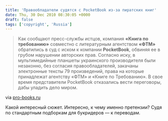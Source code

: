 ```yaml
---
title: 'Правообладатели судятся с PocketBook из-за пиратских книг'
date: Thu, 30 Dec 2010 08:30:05 +0000
draft: false
tags: ['copyright', 'Russia']
---
```


> Как сообщают пресс-службы истцов, компания **«Книга по требованию»** совместно с литературным агентством **«ФТМ»** обратились в суд с иском к компании **PocketBook**, обвиняя ее в грубом нарушении авторских прав. Согласно иску, в мультимедийные планшеты украинского производителя были незаконно, без согласия правообладателей, закачаны электронные тексты 79 произведений, права на которые принадлежат агентству «ФТМ» и «Книге по Требованию». В свое время представители PocketBook отказались вести переговоры, дабы уладить дело миром.

via [pro-books.ru](http://pro-books.ru/sitearticles/6155)

Какой интересный сюжет. Интересно, к чему именно претензии? Судя по стандартным подборкам для букридеров — к переводам.